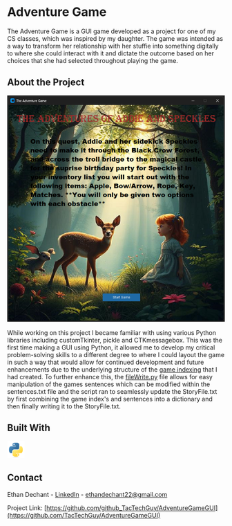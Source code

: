 <h1 align="left">Adventure Game</h1>
<!-- Adventure Game [Description]-->
<p>
  The Adventure Game is a GUI game developed as a project for one of my CS classes, which was inspired by my daughter. The game was intended as a way to transform her relationship with her stuffie into something digitally to where 
she could interact with it and dictate the outcome based on her choices that she had selected throughout playing the game. 
</p>

## About the Project
<p align="center">
  <img src="https://github.com/TacTechGuy/AdventureGameGUI/blob/master/adventureGame.png?raw=true"/>
</p>
<!-- Adventure Game [About the project]-->
<p>
  While working on this project I became familiar with using various Python libraries including customTkinter, pickle and CTKmessagebox. This was the first time making a GUI using Python, it allowed me to develop my 
  critical problem-solving skills to a different degree to where I could layout the game in such a way that would allow for continued development and future enhancements due to the underlying structure of the
  <a href="https://github.com/TacTechGuy/AdventureGameGUI/blob/master/storyIndexing.jpg?raw=true">game indexing</a> that I had created. To further enhance this, the <a href="https://github.com/TacTechGuy/AdventureGameGUI/blob/master/fileWrite.py">fileWrite.py</a> 
  file allows for easy manipulation of the games sentences which can be modified within the sentences.txt file and the script ran to seamlessly update the StoryFile.txt by first combining the game index's and sentences into a dictionary and 
  then finally writing it to the StoryFile.txt. 
</p>



## Built With
<img src="https://raw.githubusercontent.com/devicons/devicon/master/icons/python/python-original.svg" alt="python" width="40" height="40"/>

## Contact

Ethan Dechant - [LinkedIn](https://www.linkedin.com/in/ethan-dechant/) - ethandechant22@gmail.com

Project Link: [https://github.com/github_TacTechGuy/AdventureGameGUI](https://github.com/TacTechGuy/AdventureGameGUI)
